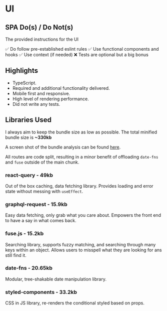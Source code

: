 # UI

## SPA Do(s) / Do Not(s)

The provided instructions for the UI

:white_check_mark: Do follow pre-established eslint rules
:white_check_mark: Use functional components and hooks
:white_check_mark: Use context (if needed)
:x: Tests are optional but a big bonus

## Highlights

- TypeScript.
- Required and additional functionality delivered.
- Mobile first and responsive.
- High level of rendering performance.
- Did not write any tests.

## Libraries Used

I always aim to keep the bundle size as low as possible. The total minified bundle size is **~330kb**

A screen shot of the bundle analysis can be found [here]('./bundle.pdf).

All routes are code split, resulting in a minor benefit of offloading `date-fns` and `fuse` outside of the main chunk.

### react-query - 49kb

Out of the box caching, data fetching library. Provides loading and error state without messing with `useEffect`.

### graphql-request - 15.9kb

Easy data fetching, only grab what you care about. Empowers the front end to have a say in what comes back.

### fuse.js - 15.2kb

Searching library, supports fuzzy matching, and searching through many keys within an object. Allows users to misspell what they are looking for ans still find it.

### date-fns - 20.65kb

Modular, tree-shakable date manipulation library.

### styled-components - 33.2kb

CSS in JS library, re-renders the conditional styled based on props.
